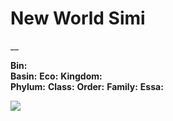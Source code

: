 # New World Simi
__

**Bin:**  
**Basin:**
**Eco:** 
**Kingdom:**  
**Phylum:**
**Class:**
**Order:**
**Family:**
**Essa:**

<img src="wiki_images/.png"><i></i></img>
